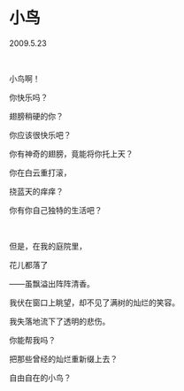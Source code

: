 # 小鸟

2009.5.23

&emsp;

小鸟啊！

你快乐吗？

翅膀稍硬的你？

你应该很快乐吧？

你有神奇的翅膀，竟能将你托上天？

你在白云重打滚，

挠蓝天的痒痒？

你有你自己独特的生活吧？

&emsp;

但是，在我的庭院里，

花儿都落了

——虽飘溢出阵阵清香。

我伏在窗口上眺望，却不见了满树的灿烂的笑容。

我失落地流下了透明的悲伤。

你能帮我吗？

把那些曾经的灿烂重新缀上去？

自由自在的小鸟？

